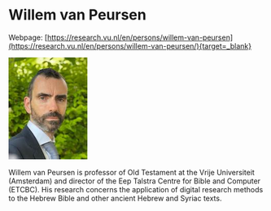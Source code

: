# Willem van Peursen

Webpage: [https://research.vu.nl/en/persons/willem-van-peursen](https://research.vu.nl/en/persons/willem-van-peursen/){target=_blank}

![willem van peursen](../photos/willem_van_peursen.jpeg "Willem van Peursen")

Willem van Peursen is professor of Old Testament at the Vrije Universiteit (Amsterdam) and director of the Eep Talstra Centre for Bible and Computer (ETCBC). His research concerns the application of digital research methods to the Hebrew Bible and other ancient Hebrew and Syriac texts.
